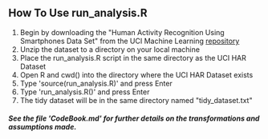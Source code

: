 ## How To Use run_analysis.R
1. Begin by downloading the "Human Activity Recognition Using Smartphones Data Set" from the
UCI Machine Learning [repository](http://archive.ics.uci.edu/ml/machine-learning-databases/00240/UCI%20HAR%20Dataset.zip)
1. Unzip the dataset to a directory on your local machine
1. Place the run_analysis.R script in the same directory as the UCI HAR Dataset
1. Open R and cwd() into the directory where the UCI HAR Dataset exists
1. Type 'source(run_analysis.R)' and press Enter
1. Type 'run_analysis.R()' and press Enter
1. The tidy dataset will be in the same directory named "tidy_dataset.txt"

##### See the file 'CodeBook.md' for further details on the transformations and assumptions made.
